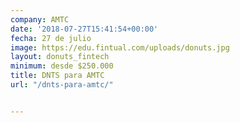 ```yaml
---
company: AMTC
date: '2018-07-27T15:41:54+00:00'
fecha: 27 de julio
image: https://edu.fintual.com/uploads/donuts.jpg
layout: donuts_fintech
minimum: desde $250.000
title: DNTS para AMTC
url: "/dnts-para-amtc/"


---
```

